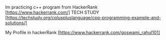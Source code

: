 Im practicing c++ program from HackerRank [https://www.hackerrank.com/] 
TECH STUDY [https://techstudy.org/cpluspluslanguage/cpp-programming-example-and-solutions/]

My Profile in hackerRank [https://www.hackerrank.com/goswami_rahul101]
